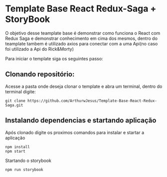 # Template Base React Redux-Saga + StoryBook

O objetivo desse teamplate base é demonstrar como funciona o React com Redux Saga e demonstrar conhecimento em cima dos mesmos, dentro do teamplate tambem é utilizado axios para conectar com a uma Api(no caso foi utilizado a Api do Rick&Morty) 

Para iniciar o template siga os seguintes passo:

## Clonando repositório:

Acesse a pasta onde deseja clonar o template e abra um terminal, dentro do terminal digite:

```
git clone https://github.com/ArthurwJesus/Template-Base-React-Redux-Saga.git
```

## Instalando dependencias e startando aplicação

Após clonado digite os proximos comandos para instalar e startar a aplicação

```
npm install
npm start
```

Startando o storybook

```
npm run storybook
```
